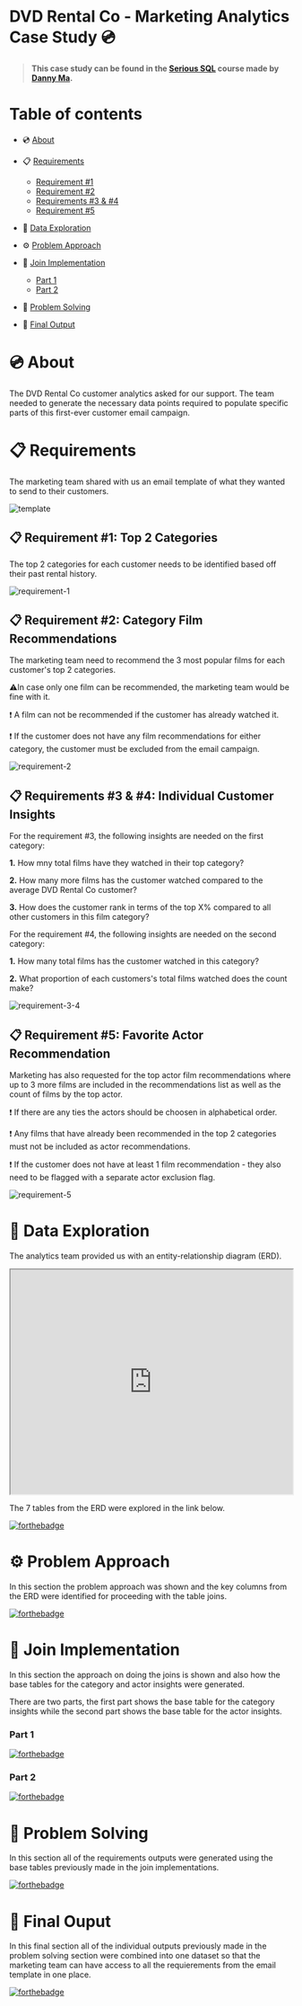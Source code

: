 # DVD Rental Co - Marketing Analytics Case Study 💿

> **This case study can be found in the [Serious SQL](https://www.datawithdanny.com) course made by [Danny Ma](https://www.linkedin.com/in/datawithdanny/).**

# Table of contents

- 💿 [About](#️-about)

- 📋 [Requirements](#-requirements)
    * [Requirement #1](#-requirement_#1:_top_2_categories)
    * [Requirement #2](#-requirement_#2:_category_film_recommendations)
    * [Requirements #3 & #4](#-requirements_#3_&_#4:_individual_customer_insights)
    * [Requirement #5](#-requirement_#5:_favorite_actor_recommendation)

- 🔎 [Data Exploration](#-data-exploration)

- ⚙️ [Problem Approach](#-problem-approach)

- 🧱 [Join Implementation](#-join-implementation)
    - [Part 1](#-part-1)
    - [Part 2](#-part-2)
   
- 🔧 [Problem Solving](#️-problem-solving)

- 🔮 [Final Output](#-final-output)


# 💿 About 

The DVD Rental Co customer analytics  asked for our support. The team needed to generate  the necessary data points required to populate specific parts of this first-ever customer email campaign.

# 📋 Requirements

The marketing team shared with us an email template of what they wanted to send to their customers.

![template](email_template.png)

## 📋 Requirement #1: Top 2 Categories
The top 2 categories for each customer needs to be identified based off their past rental history.

![requirement-1](requirement_1.png)

## 📋 Requirement #2: Category Film Recommendations

The marketing team need to recommend the 3 most popular films for each customer's top 2 categories. 

⚠️In case only one film can be recommended, the marketing team would be fine with it.

❗️ A film can not be recommended if the customer has already watched it.

❗️ If the customer does not have any film recommendations for either category, the customer must be excluded from the email campaign.

![requirement-2](requirement_2.png)

## 📋 Requirements #3 & #4: Individual Customer Insights 

For the requirement #3, the following insights are needed on the first category:

**1.** How mny total films have they watched in their top category?

**2.** How many more films has the customer watched compared to the average DVD Rental Co customer?

**3.** How does the customer rank in terms of the top X% compared to all other customers in this film category?

For the requirement #4, the following insights are needed on the second category:

**1.** How many total films has the customer watched in this category?

**2.** What proportion of each customers's total films watched does the count make?

![requirement-3-4](requirement_3_4.png)

## 📋 Requirement #5: Favorite Actor Recommendation

Marketing has also requested for the top actor film recommendations where up to 3 more films are included in the recommendations list as well as the count of films by the top actor.

❗️ If there are any ties the actors should be choosen in alphabetical order.

❗️ Any films that have already been recommended in the top 2 categories must not be included as actor recommendations.

❗️ If the customer does not have at least 1 film recommendation - they also need to be flagged with a separate actor exclusion flag.

![requirement-5](requirement_5.png)

# 🔎 Data Exploration

The analytics team provided us with an entity-relationship diagram (ERD).

<iframe height="400" width="100%"
src='https://dbdiagram.io/embed/5fe1cb6e9a6c525a03bbf839'>
</iframe>

The 7 tables from the ERD were explored in the link below.

[![forthebadge](view-data-exploration.svg)](https://github.com)

# ⚙️ Problem Approach 

In this section the problem approach was shown and the key columns from the ERD were identified for proceeding with the table joins.

[![forthebadge](view-problem-approach.svg)](https://github.com)

# 🧱 Join Implementation

In this section the approach on doing the joins is shown and also how the base tables for the category and actor insights were generated.

There are two parts, the first part shows the base table for the category insights while the second part shows the base table for the actor insights.

### Part 1

[![forthebadge](view-join-implementation-part-1.svg)](https://github.com)

### Part 2

[![forthebadge](view-join-implementation-part-2.svg)](https://github.com)

# 🔧 Problem Solving 
In this section all of the requirements outputs were generated using the base tables previously made in the join implementations.

[![forthebadge](view-problem-solving.svg)](https://github.com)

# 🔮 Final Ouput
In this final section all of the individual outputs previously made in the problem solving section were combined into one dataset so that the marketing team can have access to all the requierements from the email template in one place. 

[![forthebadge](view-final-output.svg)](https://github.com)
